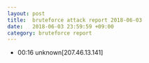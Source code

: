 ```yaml
---
layout: post
title:  bruteforce attack report 2018-06-03
date:   2018-06-03 23:59:59 +09:00
category: bruteforce report
---
```


* 00:16 unknown[207.46.13.141]
